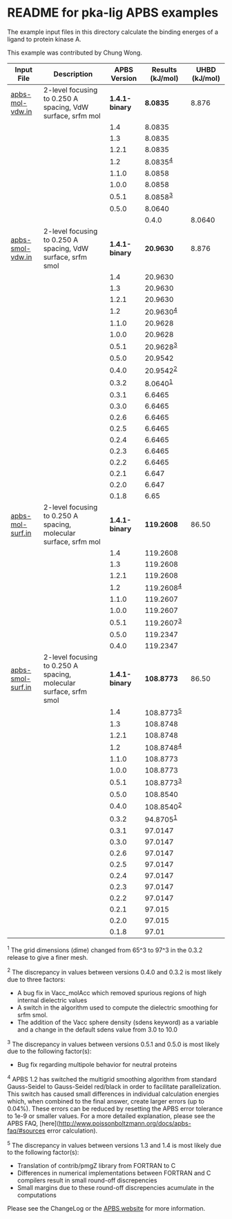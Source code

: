 README for pka-lig APBS examples
================================

The example input files in this directory calculate the binding energes of a ligand to protein kinase A.

This example was contributed by Chung Wong.

Input File|Description|APBS Version|Results (kJ/mol)|UHBD (kJ/mol)
---|---|---|---|---
[apbs-mol-vdw.in](apbs-mol-vdw.in)|2-level focusing to 0.250 A spacing, VdW surface, srfm mol|**1.4.1-binary**|**8.0835**|8.876
|||1.4|8.0835
|||1.3|8.0835
|||1.2.1|8.0835
|||1.2|8.0835<sup>[4](#4)</sup>
|||1.1.0|8.0858
|||1.0.0|8.0858
|||0.5.1|8.0858<sup>[3](#3)</sup>
|||0.5.0|8.0640
||||0.4.0|8.0640
[apbs-smol-vdw.in](apbs-smol-vdw.in)|2-level focusing to 0.250 A spacing, VdW surface, srfm smol|**1.4.1-binary**|**20.9630**|8.876
|||1.4|20.9630
|||1.3|20.9630
|||1.2.1|20.9630
|||1.2|20.9630<sup>[4](#4)</sup>
|||1.1.0|20.9628
|||1.0.0|20.9628
|||0.5.1|20.9628<sup>[3](#2)</sup>
|||0.5.0|20.9542
|||0.4.0|20.9542<sup>[2](#2)</sup>
|||0.3.2|8.0640<sup>[1](#1)</sup>
|||0.3.1|6.6465
|||0.3.0|6.6465
|||0.2.6|6.6465
|||0.2.5|6.6465
|||0.2.4|6.6465
|||0.2.3|6.6465
|||0.2.2|6.6465
|||0.2.1|6.647
|||0.2.0|6.647
|||0.1.8|6.65
[apbs-mol-surf.in](apbs-mol-surf.in)|2-level focusing to 0.250 A spacing, molecular surface, srfm mol|**1.4.1-binary**|**119.2608**|86.50
|||1.4|119.2608
|||1.3|119.2608
|||1.2.1|119.2608
|||1.2|119.2608<sup>[4](#4)</sup>
|||1.1.0|119.2607
|||1.0.0|119.2607
|||0.5.1|119.2607<sup>[3](#3)</sup>
|||0.5.0|119.2347
|||0.4.0|119.2347
[apbs-smol-surf.in](apbs-smol-surf.in)|2-level focusing to 0.250 A spacing, molecular surface, srfm smol|**1.4.1-binary**|**108.8773**|86.50
|||1.4|108.8773<sup>[5](#5)</sup>
|||1.3|108.8748
|||1.2.1|108.8748
|||1.2|108.8748<sup>[4](#4)</sup>
|||1.1.0|108.8773
|||1.0.0|108.8773
|||0.5.1|108.8773<sup>[3](#3)</sup>
|||0.5.0|108.8540
|||0.4.0|108.8540<sup>[2](#2)</sup>
|||0.3.2|94.8705<sup>[1](#1)</sup>
|||0.3.1|97.0147
|||0.3.0|97.0147
|||0.2.6|97.0147
|||0.2.5|97.0147
|||0.2.4|97.0147
|||0.2.3|97.0147
|||0.2.2|97.0147
|||0.2.1|97.015
|||0.2.0|97.015
|||0.1.8|97.01

<a name=1></a><sup>1</sup> The grid dimensions (dime) changed from 65\^3 to 97\^3 in the 0.3.2 release to give a finer mesh.

<a name=2></a><sup>2</sup> The discrepancy in values between versions 0.4.0 and 0.3.2 is most likely due to three factors:

-   A bug fix in Vacc\_molAcc which removed spurious regions of high internal dielectric values
-   A switch in the algorithm used to compute the dielectric smoothing for srfm smol.
-   The addition of the Vacc sphere density (sdens keyword) as a variable and a change in the default sdens value from 3.0 to 10.0

<a name=3></a><sup>3</sup> The discrepancy in values between versions 0.5.1 and 0.5.0 is most likely due to the following factor(s):

-   Bug fix regarding multipole behavior for neutral proteins

<a name=4></a><sup>4</sup> APBS 1.2 has switched the multigrid smoothing algorithm from standard Gauss-Seidel to Gauss-Seidel red/black in order to facilitate parallelization. This switch has caused small differences in individual calculation energies which, when combined to the final answer, create larger errors (up to 0.04%). These errors can be reduced by resetting the APBS error tolerance to 1e-9 or smaller values. For a more detailed explanation, please see the APBS FAQ, [here](http://www.poissonboltzmann.org/docs/apbs-faq/#sources error calculation).

<a name=5></a><sup>5</sup> The discrepancy in values between versions 1.3 and 1.4 is most likely due to the following factor(s):

-   Translation of contrib/pmgZ library from FORTRAN to C
-   Differences in numerical implementations between FORTRAN and C compilers result in small round-off discrepencies
-   Small margins due to these round-off discrepencies acumulate in the computations

Please see the ChangeLog or the [APBS website](http://www.poissonboltzmann.org/) for more information.


